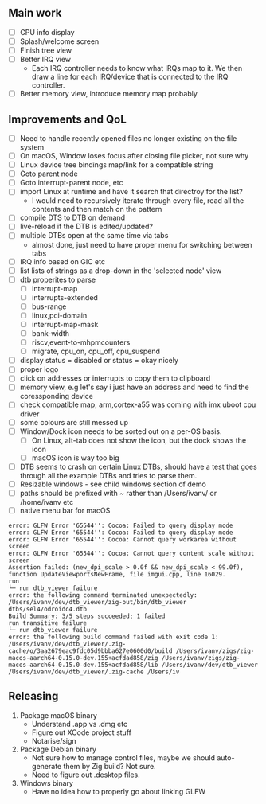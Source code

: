 ## Main work

* [ ] CPU info display
* [ ] Splash/welcome screen
* [ ] Finish tree view
* [ ] Better IRQ view
    * Each IRQ controller needs to know what IRQs map to it. We then draw a line for
      each IRQ/device that is connected to the IRQ controller.
* [ ] Better memory view, introduce memory map probably

## Improvements and QoL

* [ ] Need to handle recently opened files no longer existing on the file system
* [ ] On macOS, Window loses focus after closing file picker, not sure why
* [ ] Linux device tree bindings map/link for a compatible string
* [ ] Goto parent node
* [ ] Goto interrupt-parent node, etc
* [ ] import Linux at runtime and have it search that directroy for the list?
    * I would need to recursively iterate through every file, read all the contents
      and then match on the pattern
* [ ] compile DTS to DTB on demand
* [ ] live-reload if the DTB is edited/updated?
* [ ] multiple DTBs open at the same time via tabs
    * almost done, just need to have proper menu for switching between tabs
* [ ] IRQ info based on GIC etc
* [ ] list lists of strings as a drop-down in the 'selected node' view
* [ ] dtb properites to parse
    * [ ] interrupt-map
    * [ ] interrupts-extended
    * [ ] bus-range
    * [ ] linux,pci-domain
    * [ ] interrupt-map-mask
    * [ ] bank-width
    * [ ] riscv,event-to-mhpmcounters
    * [ ] migrate, cpu_on, cpu_off, cpu_suspend
* [ ] display status = disabled or status = okay nicely
* [ ] proper logo
* [ ] click on addresses or interrupts to copy them to clipboard
* [ ] memory view, e.g let's say i just have an address and need to find the
      coressponding device
* [ ] check compatible map, arm,cortex-a55 was coming with imx uboot cpu driver
* [ ] some colours are still messed up
* [ ] Window/Dock icon needs to be sorted out on a per-OS basis.
    * [ ] On Linux, alt-tab does not show the icon, but the dock shows the icon
    * [ ] macOS icon is way too big
* [ ] DTB seems to crash on certain Linux DTBs, should have a test that goes
      through all the example DTBs and tries to parse them.
* [ ] Resizable windows - see child windows section of demo
* [ ] paths should be prefixed with ~ rather than /Users/ivanv/ or /home/ivanv etc
* [ ] native menu bar for macOS

```
error: GLFW Error '65544'': Cocoa: Failed to query display mode
error: GLFW Error '65544'': Cocoa: Failed to query display mode
error: GLFW Error '65544'': Cocoa: Cannot query workarea without screen
error: GLFW Error '65544'': Cocoa: Cannot query content scale without screen
Assertion failed: (new_dpi_scale > 0.0f && new_dpi_scale < 99.0f), function UpdateViewportsNewFrame, file imgui.cpp, line 16029.
run
└─ run dtb_viewer failure
error: the following command terminated unexpectedly:
/Users/ivanv/dev/dtb_viewer/zig-out/bin/dtb_viewer dtbs/sel4/odroidc4.dtb
Build Summary: 3/5 steps succeeded; 1 failed
run transitive failure
└─ run dtb_viewer failure
error: the following build command failed with exit code 1:
/Users/ivanv/dev/dtb_viewer/.zig-cache/o/3aa2679eac9fdc05d9bbba627e0600d0/build /Users/ivanv/zigs/zig-macos-aarch64-0.15.0-dev.155+acfdad858/zig /Users/ivanv/zigs/zig-macos-aarch64-0.15.0-dev.155+acfdad858/lib /Users/ivanv/dev/dtb_viewer /Users/ivanv/dev/dtb_viewer/.zig-cache /Users/iv
```

## Releasing

1. Package macOS binary
    * Understand .app vs .dmg etc
    * Figure out XCode project stuff
    * Notarise/sign
2. Package Debian binary
    * Not sure how to manage control files, maybe we should auto-generate them
      by Zig build? Not sure.
    * Need to figure out .desktop files.
3. Windows binary
    * Have no idea how to properly go about linking GLFW
